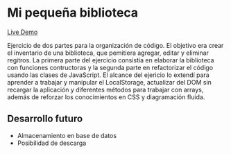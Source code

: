 # Mi pequeña biblioteca

[Live Demo](https://dothedada.github.io/biblioteca/)

Ejercicio de dos partes para la organización de código. El objetivo era crear el inventario de una biblioteca, que pemitiera agregar, editar y eliminar regitros. La primera parte del ejercicio consistía en elaborar la biblioteca con funciones contructoras y la segunda parte en refactorizar el código usando las clases de JavaScript. 
El alcance del ejericio lo extendí para aprender a trabajar y manipular el LocalStorage, actualizar del DOM sin recargar la aplicación y diferentes métodos para trabajar con arrays, además de reforzar los conocimientos en CSS y diagramación fluida.

## Desarrollo futuro
- Almacenamiento en base de datos
- Posibilidad de descarga
